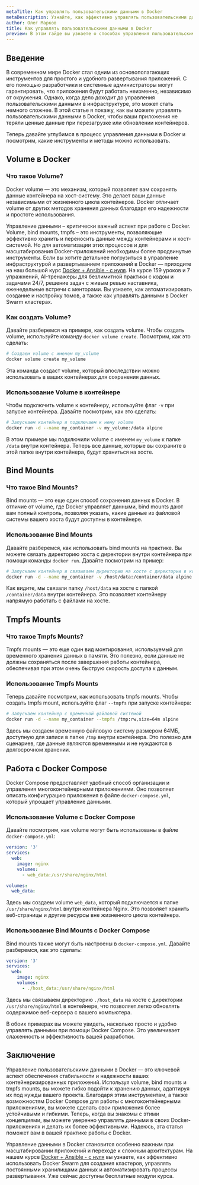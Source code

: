 ```yaml
---
metaTitle: Как управлять пользовательскими данными в Docker
metaDescription: Узнайте, как эффективно управлять пользовательскими данными в Docker - рассмотрим volume, bind mounts, tmpfs и работу с Docker Compose для безопасного хранения данных
author: Олег Марков
title: Как управлять пользовательскими данными в Docker
preview: В этом гайде вы узнаете о способах управления пользовательскими данными в Docker- начиная от volume до работы с Docker Compose- чтобы обеспечить надежное хранение данных ваших контейнеров
---
```


## Введение

В современном мире Docker стал одним из основополагающих инструментов для простого и удобного развертывания приложений. С его помощью разработчики и системные администраторы могут гарантировать, что приложения будут работать неизменно, независимо от окружения. Однако, когда дело доходит до управления пользовательскими данными в инфраструктуре, это может стать немного сложнее. В этой статье я покажу, как вы можете управлять пользовательскими данными в Docker, чтобы ваши приложения не теряли ценные данные при перезагрузке или обновлении контейнеров.

Теперь давайте углубимся в процесс управления данными в Docker и посмотрим, какие инструменты и методы можно использовать.

## Volume в Docker

### Что такое Volume?

Docker volume — это механизм, который позволяет вам сохранять данные контейнера на хост-систему. Это делает ваши данные независимыми от жизненного цикла контейнеров. Docker отличает volume от других методов хранения данных благодаря его надежности и простоте использования.

Управление данными – критически важный аспект при работе с Docker. Volume, bind mounts, tmpfs – это инструменты, позволяющие эффективно хранить и переносить данные между контейнерами и хост-системой. Но для автоматизации этих процессов и для масштабирования Docker-приложений необходимы более продвинутые инструменты. Если вы хотите детальнее погрузиться в управление инфраструктурой и развертыванием приложений в Docker — приходите на наш большой курс [Docker + Ansible - с нуля](https://purpleschool.ru/course/docker?utm_source=knowledgebase&utm_medium=text&utm_campaign=Kak_upravlyat_polzovatelskimi_dannymi_v_Docker). На курсе 159 уроков и 7 упражнений, AI-тренажеры для безлимитной практики с кодом и задачами 24/7, решение задач с живым ревью наставника, еженедельные встречи с менторами. Вы узнаете, как автоматизировать создание и настройку томов, а также как управлять данными в Docker Swarm кластерах.

### Как создать Volume?

Давайте разберемся на примере, как создать volume. Чтобы создать volume, используйте команду `docker volume create`. Посмотрим, как это сделать:

```bash
# Создаем volume с именем my_volume
docker volume create my_volume
```

Эта команда создаст volume, который впоследствии можно использовать в ваших контейнерах для сохранения данных. 

### Использование Volume в контейнере

Чтобы подключить volume к контейнеру, используйте флаг `-v` при запуске контейнера. Давайте посмотрим, как это сделать:

```bash
# Запускаем контейнер и подключаем к нему volume
docker run -d --name my_container -v my_volume:/data alpine
```

В этом примере мы подключили volume с именем `my_volume` к папке `/data` внутри контейнера. Теперь все данные, которые вы сохраните в этой папке внутри контейнера, будут храниться на хосте.

## Bind Mounts

### Что такое Bind Mounts?

Bind mounts — это еще один способ сохранения данных в Docker. В отличие от volume, где Docker управляет данными, bind mounts дают вам полный контроль, позволяя указать, какие данные из файловой системы вашего хоста будут доступны в контейнере.

### Использование Bind Mounts

Давайте разберемся, как использовать bind mounts на практике. Вы можете связать директорию хоста с директории внутри контейнера при помощи команды `docker run`. Давайте посмотрим на пример:

```bash
# Запускаем контейнер и связываем директорию на хосте с директории в контейнере
docker run -d --name my_container -v /host/data:/container/data alpine
```

Как видите, мы связали папку `/host/data` на хосте с папкой `/container/data` внутри контейнера. Это позволяет контейнеру напрямую работать с файлами на хосте.

## Tmpfs Mounts

### Что такое Tmpfs Mounts?

Tmpfs mounts — это еще один вид монтирования, используемый для временного хранения данных в памяти. Это полезно, если данные не должны сохраняться после завершения работы контейнера, обеспечивая при этом очень быструю скорость доступа к данным.

### Использование Tmpfs Mounts

Теперь давайте посмотрим, как использовать tmpfs mounts. Чтобы создать tmpfs mount, используйте флаг `--tmpfs` при запуске контейнера:

```bash
# Запускаем контейнер с временной файловой системой
docker run -d --name my_container --tmpfs /tmp:rw,size=64m alpine
```

Здесь мы создаем временную файловую систему размером 64МБ, доступную для записи в папке `/tmp` внутри контейнера. Это полезно для сценариев, где данные являются временными и не нуждаются в долгосрочном хранении.

## Работа с Docker Compose

Docker Compose предоставляет удобный способ организации и управления многоконтейнерными приложениями. Оно позволяет описать конфигурацию приложения в файле `docker-compose.yml`, который упрощает управление данными.

### Использование Volume с Docker Compose

Давайте посмотрим, как volume могут быть использованы в файле `docker-compose.yml`:

```yaml
version: '3'
services:
  web:
    image: nginx
    volumes:
      - web_data:/usr/share/nginx/html

volumes:
  web_data:
```

Здесь мы создаем volume `web_data`, который подключается к папке `/usr/share/nginx/html` внутри контейнера Nginx. Это позволяет хранить веб-страницы и другие ресурсы вне жизненного цикла контейнера.

### Использование Bind Mounts с Docker Compose

Bind mounts также могут быть настроены в `docker-compose.yml`. Давайте разберемся, как это сделать:

```yaml
version: '3'
services:
  web:
    image: nginx
    volumes:
      - ./host_data:/usr/share/nginx/html
```

Здесь мы связываем директорию `./host_data` на хосте с директории `/usr/share/nginx/html` в контейнере, что позволяет легко обновлять содержимое веб-сервера с вашего компьютера.

В обоих примерах вы можете увидеть, насколько просто и удобно управлять данными при помощи Docker Compose. Это увеличивает слаженность и эффективность вашей разработки.

## Заключение

Управление пользовательскими данными в Docker — это ключевой аспект обеспечения стабильности и надежности ваших контейнеризированных приложений. Используя volume, bind mounts и tmpfs mounts, вы можете гибко подойти к хранению данных, адаптируя их под нужды вашего проекта. Благодаря этим инструментам, а также возможностям Docker Compose для работы с многоконтейнерными приложениями, вы можете сделать свои приложения более устойчивыми и гибкими. Теперь, когда вы знакомы с этими концепциями, вы можете уверенно управлять данными в своих Docker-приложениях и делать их более эффективными. Надеюсь, эта статья поможет вам в вашей практике работы с Docker.

Управление данными в Docker становится особенно важным при масштабировании приложений и переходе к сложным архитектурам. На нашем курсе [Docker + Ansible - с нуля](https://purpleschool.ru/course/docker?utm_source=knowledgebase&utm_medium=text&utm_campaign=Kak_upravlyat_polzovatelskimi_dannymi_v_Docker) вы узнаете, как эффективно использовать Docker Swarm для создания кластеров, управлять постоянными хранилищами данных и автоматизировать процессы развертывания. Уже сейчас доступны бесплатные модули курса.
